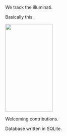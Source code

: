 We track the illuminati.

Basically this.

<img src="https://user-images.githubusercontent.com/25357920/202854997-45e0acd3-85b0-46e9-9ecd-84ac9ec44221.jpg" width="150" height="280">





Welcoming contributions.

Database written in SQLite.

